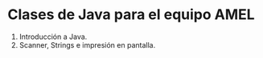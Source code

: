 # Clases de Java para el equipo AMEL

1. Introducción a Java.
2. Scanner, Strings e impresión en pantalla.
